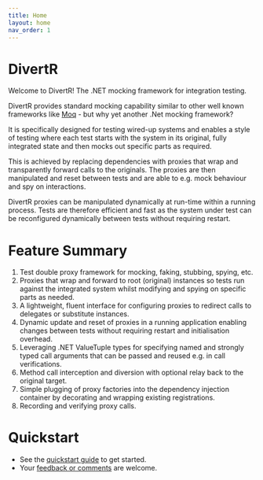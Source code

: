 ```yaml
---
title: Home
layout: home
nav_order: 1
---
```


# DivertR

Welcome to DivertR! The .NET mocking framework for integration testing.

DivertR provides standard mocking capability similar to other well known frameworks like [Moq](https://github.com/moq/moq4) - but why yet another .Net mocking framework?

It is specifically designed for testing wired-up systems and enables a style of testing where each test starts with the system in its original, fully integrated state and then mocks out specific parts as required.

This is achieved by replacing dependencies with proxies that wrap and transparently forward calls to the originals.
The proxies are then manipulated and reset between tests and are able to e.g. mock behaviour and spy on interactions.

DivertR proxies can be manipulated dynamically at run-time within a running process.
Tests are therefore efficient and fast as the system under test can be reconfigured dynamically between tests without requiring restart.

# Feature Summary

1. Test double proxy framework for mocking, faking, stubbing, spying, etc.
2. Proxies that wrap and forward to root (original) instances so tests run against the integrated system whilst modifying and spying on specific parts as needed.
3. A lightweight, fluent interface for configuring proxies to redirect calls to delegates or substitute instances.
4. Dynamic update and reset of proxies in a running application enabling changes between tests without requiring restart and initialisation overhead.
5. Leveraging .NET ValueTuple types for specifying named and strongly typed call arguments that can be passed and reused e.g. in call verifications.
6. Method call interception and diversion with optional relay back to the original target.
7. Simple plugging of proxy factories into the dependency injection container by decorating and wrapping existing registrations.
8. Recording and verifying proxy calls.

# Quickstart

* See the [quickstart guide](quickstart/) to get started.
* Your [feedback or comments](https://github.com/devodo/DivertR/discussions/43) are welcome.

